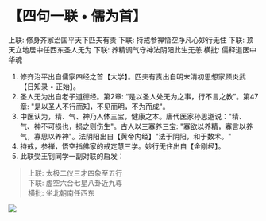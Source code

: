 # 【四句一联 • 儒为首】

上联: 修身齐家治国平天下匹夫有责
下联: 持戒参禅悟空净凡心妙行无住
下联: 顶天立地居中任西东圣人无为
下联: 养精调气守神法阴阳此生无恙
横批: 儒释道医中华魂

1. 修齐治平出自儒家四经之首【大学】。匹夫有责出自明末清初思想家顾炎武【日知录 • 正始】。
2. 圣人无为出自老子道德经。第2章: “是以圣人处无为之事，行不言之教”。第47章: "是以圣人不行而知，不见而明，不为而成"。
3. 中医认为，精、气、神乃人体三宝，健康之本。唐代医家孙思邈说："精、气、神不可损也，损之则伤生"。古人以三寡养三宝: "寡欲以养精，寡言以养气，寡思以养神"。法阴阳出自【黄帝内经】"法于阴阳，和于数术。"
4. 持戒，参禅，悟空指佛家的戒定慧三学。妙行无住出自【金刚经】。
5. 此联受王钊同学一副对联的启发：

> 上联: 太极二仪三才四象至五行  
> 下联: 虚空六合七星八卦近九尊  
> 横批: 坐北朝南任西东

![](09.jpg)